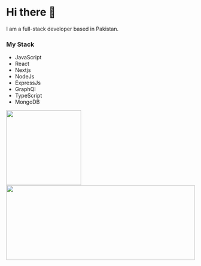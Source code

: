 # Hi there 👋

I am a full-stack developer based in Pakistan.

### My Stack
- JavaScript
- React
- Nextjs
- NodeJs
- ExpressJs
- GraphQl
- TypeScript
- MongoDB

<a href="https://github.com/mehdisaqlen">
  <img height=200 align="center" src="https://github-readme-stats.vercel.app/api/top-langs?username=mehdisaqlen&layout=compact&langs_count=8&card_width=320" />
</a>

<a href="https://github.com/mehdisaqlen">
  <img height=200 align="center" src="https://github-readme-stats.vercel.app/api/top-langs?username=mehdisaqlen&layout=donut-vertical&langs_count=8&card_width=320&theme=radical" width="100%" />
</a>





